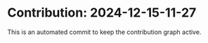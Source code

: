 # Contribution: 2024-12-15-11-27
This is an automated commit to keep the contribution graph active.
